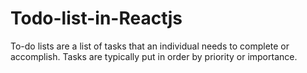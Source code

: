 # Todo-list-in-Reactjs

To-do lists are a list of tasks that an individual needs to complete or accomplish. Tasks are typically put in order by priority or importance.
